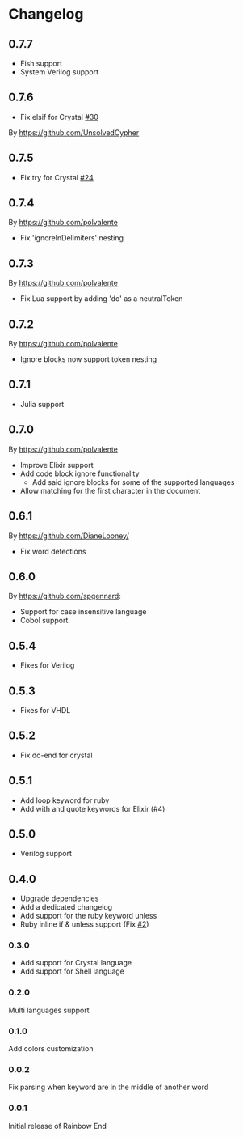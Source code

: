 # Changelog

## 0.7.7

- Fish support
- System Verilog support

## 0.7.6

- Fix elsif for Crystal [#30](https://github.com/noplay/vscode-rainbow-end/issues/30)

By https://github.com/UnsolvedCypher

## 0.7.5

- Fix try for Crystal [#24](https://github.com/noplay/vscode-rainbow-end/issues/24)

## 0.7.4

By https://github.com/polvalente

- Fix 'ignoreInDelimiters' nesting

## 0.7.3

By https://github.com/polvalente

- Fix Lua support by adding 'do' as a neutralToken

## 0.7.2

By https://github.com/polvalente

- Ignore blocks now support token nesting

## 0.7.1

- Julia support

## 0.7.0

By https://github.com/polvalente

- Improve Elixir support
- Add code block ignore functionality
  - Add said ignore blocks for some of the supported languages
- Allow matching for the first character in the document

## 0.6.1

By https://github.com/DianeLooney/

- Fix word detections

## 0.6.0

By https://github.com/spgennard:

- Support for case insensitive language
- Cobol support

## 0.5.4

- Fixes for Verilog

## 0.5.3

- Fixes for VHDL

## 0.5.2

- Fix do-end for crystal

## 0.5.1

- Add loop keyword for ruby
- Add with and quote keywords for Elixir (#4)

## 0.5.0

- Verilog support

## 0.4.0

- Upgrade dependencies
- Add a dedicated changelog
- Add support for the ruby keyword unless
- Ruby inline if & unless support (Fix [#2](https://github.com/noplay/vscode-rainbow-end/issues/2))

### 0.3.0

- Add support for Crystal language
- Add support for Shell language

### 0.2.0

Multi languages support

### 0.1.0

Add colors customization

### 0.0.2

Fix parsing when keyword are in the middle of another word

### 0.0.1

Initial release of Rainbow End
